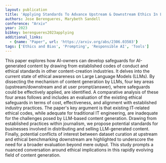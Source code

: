 ```yaml
---
layout: publication
title: 'Applying Standards To Advance Upstream & Downstream Ethics In Large Language Models'
authors: Jose Berengueres, Marybeth Sandell
conference: "Arxiv"
year: 2023
bibkey: berengueres2023applying
additional_links:
  - {name: "Paper", url: 'https://arxiv.org/abs/2306.03503'}
tags: ['Ethics and Bias', 'Prompting', 'Responsible AI', 'Tools']
---
```

This paper explores how AI-owners can develop safeguards for AI-generated
content by drawing from established codes of conduct and ethical standards in
other content-creation industries. It delves into the current state of ethical
awareness on Large Language Models (LLMs). By dissecting the mechanism of
content generation by LLMs, four key areas (upstream/downstream and at user
prompt/answer), where safeguards could be effectively applied, are identified.
A comparative analysis of these four areas follows and includes an evaluation
of the existing ethical safeguards in terms of cost, effectiveness, and
alignment with established industry practices. The paper's key argument is that
existing IT-related ethical codes, while adequate for traditional IT
engineering, are inadequate for the challenges posed by LLM-based content
generation. Drawing from established practices within journalism, we propose
potential standards for businesses involved in distributing and selling
LLM-generated content. Finally, potential conflicts of interest between dataset
curation at upstream and ethical benchmarking downstream are highlighted to
underscore the need for a broader evaluation beyond mere output. This study
prompts a nuanced conversation around ethical implications in this rapidly
evolving field of content generation.
